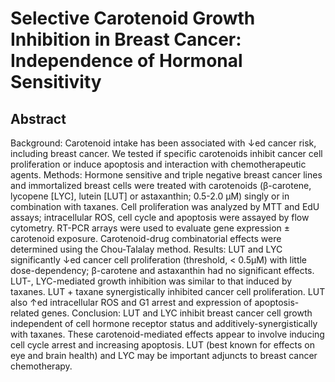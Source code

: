 # Selective Carotenoid Growth Inhibition in Breast Cancer: Independence of Hormonal Sensitivity

## Abstract

Background: Carotenoid intake has been associated with ↓ed cancer risk, including breast cancer. We tested if specific carotenoids inhibit cancer cell proliferation or induce apoptosis and interaction with chemotherapeutic agents.  Methods: Hormone sensitive and triple negative breast cancer lines and immortalized breast cells were treated with carotenoids (β-carotene, lycopene [LYC], lutein [LUT] or astaxanthin; 0.5-2.0 µM) singly or in combination with taxanes. Cell proliferation was analyzed by MTT and EdU assays; intracellular ROS, cell cycle and apoptosis were assayed by flow cytometry. RT-PCR arrays were used to evaluate gene expression ± carotenoid exposure. Carotenoid-drug combinatorial effects were determined using the Chou-Talalay method. Results: LUT and LYC significantly ↓ed cancer cell proliferation (threshold, &lt; 0.5µM) with little dose-dependency; β-carotene and astaxanthin had no significant effects. LUT-, LYC-mediated growth inhibition was similar to that induced by taxanes. LUT + taxane synergistically inhibited cancer cell proliferation. LUT also ↑ed intracellular ROS and G1 arrest and expression of apoptosis-related genes. Conclusion: LUT and LYC inhibit breast cancer cell growth independent of cell hormone receptor status and additively-synergistically with taxanes. These carotenoid-mediated effects appear to involve inducing cell cycle arrest and increasing apoptosis. LUT (best known for effects on eye and brain health) and LYC may be important adjuncts to breast cancer chemotherapy. 